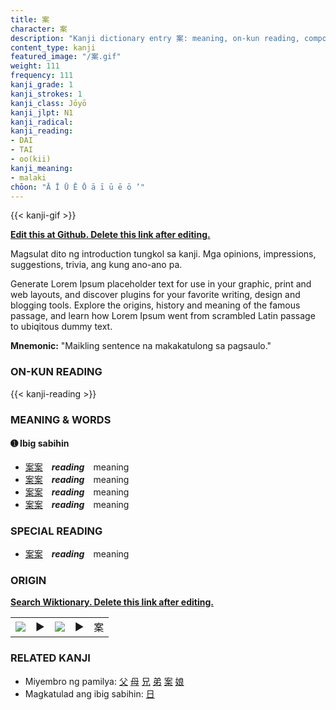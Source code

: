 ```yaml
---
title: 案
character: 案
description: "Kanji dictionary entry 案: meaning, on-kun reading, compounds, origin, related kanji"
content_type: kanji
featured_image: "/案.gif"
weight: 111
frequency: 111
kanji_grade: 1
kanji_strokes: 1
kanji_class: Jōyō
kanji_jlpt: N1
kanji_radical: 
kanji_reading: 
- DAI
- TAI
- oo(kii)
kanji_meaning:
- malaki
chōon: "Ā Ī Ū Ē Ō ā ī ū ē ō ’"
---
```

[//]: # (Don't edit the line below. Kanji animated GIF code is automatically generated.)
{{< kanji-gif >}}

[//]: # (Edit below this line.)

**[Edit this at Github. Delete this link after editing.](https://github.com/tim0g/tim/tree/main/content/kanji/案/index.md)**

Magsulat dito ng introduction tungkol sa kanji. Mga opinions, impressions, suggestions, trivia, ang kung ano-ano pa.

Generate Lorem Ipsum placeholder text for use in your graphic, print and web layouts, and discover plugins for your favorite writing, design and blogging tools. Explore the origins, history and meaning of the famous passage, and learn how Lorem Ipsum went from scrambled Latin passage to ubiqitous dummy text.
 
**Mnemonic:** "Maikling sentence na makakatulong sa pagsaulo."

### ON-KUN READING

[//]: # (Don't edit the line below. ON-KUN READING code is automatically generated.)
{{< kanji-reading >}}

### MEANING & WORDS

#### ➊ **Ibig sabihin**
  - [案](../案)[案](../案)　***reading***　meaning
  - [案](../案)[案](../案)　***reading***　meaning
  - [案](../案)[案](../案)　***reading***　meaning
  - [案](../案)[案](../案)　***reading***　meaning

### SPECIAL READING
  - [案](../案)[案](../案)　***reading***　meaning

### ORIGIN

**[Search Wiktionary. Delete this link after editing.](https://wiktionary.org/wiki/案)**
<table class="kanji-table"><tr><td>
<img src="60px-案-bronze.svg.png">
</td><td>▶</td><td>
<img src="60px-案-oracle.svg.png">
</td><td>▶</td>
<td class="kanji-origin">案</td>
</tr></table>

### RELATED KANJI
- Miyembro ng pamilya: [父](../父) [母](../母) [兄](../兄) [弟](../弟) [案](../案) [娘](../娘)
- Magkatulad ang ibig sabihin: [日](../日)

